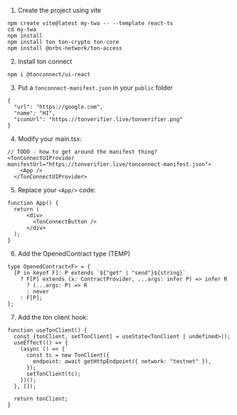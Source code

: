 
1. Create the project using vite
```
npm create vite@latest my-twa -- --template react-ts
cd my-twa
npm install
npm install ton ton-crypto ton-core
npm install @orbs-network/ton-access
```

2. Install ton connect

```
npm i @tonconnect/ui-react
```

3. Put a `tonconnect-manifest.json` in your `public` folder

```
{
  "url": "https://google.com",
  "name": "HI",
  "iconUrl": "https://tonverifier.live/tonverifier.png"
}
```

4. Modify your main.tsx:

```
// TODO - how to get around the manifest thing?
<TonConnectUIProvider manifestUrl="https://tonverifier.live/tonconnect-manifest.json">
    <App />
  </TonConnectUIProvider>
```

5. Replace your `<App/>` code:
```
function App() {
  return (
      <div>
        <TonConnectButton />
      </div>
  );
}
```

6. Add the OpenedContract type (TEMP)

```
type OpenedContract<F> = {
  [P in keyof F]: P extends `${"get" | "send"}${string}`
    ? F[P] extends (x: ContractProvider, ...args: infer P) => infer R
      ? (...args: P) => R
      : never
    : F[P];
};
```

7. Add the ton client hook:

```
function useTonClient() {
  const [tonClient, setTonClient] = useState<TonClient | undefined>();
  useEffect(() => {
    (async () => {
      const tc = new TonClient({
        endpoint: await getHttpEndpoint({ network: "testnet" }),
      });
      setTonClient(tc);
    })();
  }, []);

  return tonClient;
}
```
